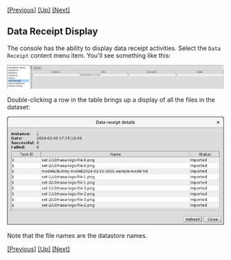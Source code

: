 <!-- -*-visual-line-*- -->

[[Previous]](data-receipt-execution.md)
[[Up]](data-receipt.md)
[[Next]](event-handler.md)

## Data Receipt Display

The console has the ability to display data receipt activities. Select the `Data Receipt` content menu item. You'll see something like this:

<img src="images/data-receipt-display.png" style="width:32cm;" />

Double-clicking a row in the table brings up a display of all the files in the dataset:

<img src="images/data-receipt-list.png" style="width:16cm;" />

Note that the file names are the datastore names.

[[Previous]](data-receipt-execution.md)
[[Up]](data-receipt.md)
[[Next]](event-handler.md)
